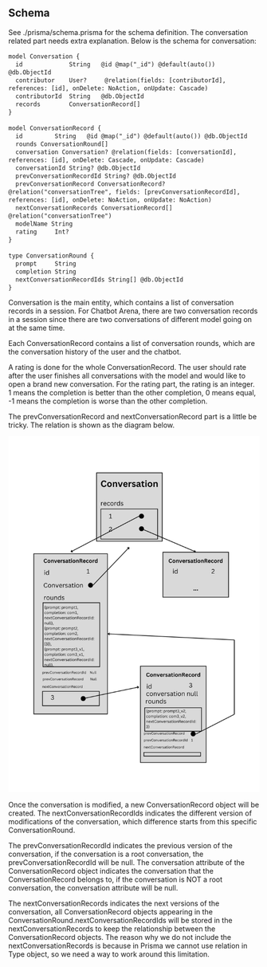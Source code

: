 ## Schema

See ./prisma/schema.prisma for the schema definition.
The conversation related part needs extra explanation.
Below is the schema for conversation:

```
model Conversation {
  id             String   @id @map("_id") @default(auto()) @db.ObjectId
  contributor    User?     @relation(fields: [contributorId], references: [id], onDelete: NoAction, onUpdate: Cascade)
  contributorId  String   @db.ObjectId
  records        ConversationRecord[]
}

model ConversationRecord {
  id         String   @id @map("_id") @default(auto()) @db.ObjectId
  rounds ConversationRound[]
  conversation Conversation? @relation(fields: [conversationId], references: [id], onDelete: Cascade, onUpdate: Cascade)
  conversationId String? @db.ObjectId
  prevConversationRecordId String? @db.ObjectId
  prevConversationRecord ConversationRecord? @relation("conversationTree", fields: [prevConversationRecordId], references: [id], onDelete: NoAction, onUpdate: NoAction)
  nextConversationRecords ConversationRecord[] @relation("conversationTree")
  modelName String
  rating     Int?
}

type ConversationRound {
  prompt     String
  completion String
  nextConversationRecordIds String[] @db.ObjectId
}
```

Conversation is the main entity, which contains a list of conversation records in a session. For Chatbot Arena, there are two conversation records in a session since there are two conversations of different model going on at the same time.

Each ConversationRecord contains a list of conversation rounds, which are the conversation history of the user and the chatbot.

A rating is done for the whole ConversationRecord. The user should rate after the user finishes all conversations with the model and would like to open a brand new conversation. For the rating part, the rating is an integer. 1 means the completion is better than the other completion, 0 means equal, -1 means the completion is worse than the other completion.

The prevConversationRecord and nextConversationRecord part is a little be tricky. The relation is shown as the diagram below.

![Illustration of the schema](./public/conversation_schema_explanation.png)

Once the conversation is modified, a new ConversationRecord object will be created. The nextConversationRecordIds indicates the different version of modifications of the conversation, which difference starts from this specific ConversationRound.

The prevConversationRecordId indicates the previous version of the conversation, if the conversation is a root conversation, the prevConversationRecordId will be null. The conversation attribute of the ConversationRecord object indicates the conversation that the ConversationRecord belongs to, if the conversation is NOT a root conversation, the conversation attribute will be null.

The nextConversationRecords indicates the next versions of the conversation, all ConversationRecord objects appearing in the ConversationRound.nextConversationRecordIds will be stored in the nextConversationRecords to keep the relationship between the ConversationRecord objects. The reason why we do not include the nextConversationRecords is because in Prisma we cannot use relation in Type object, so we need a way to work around this limitation.
